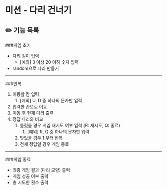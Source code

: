 # 미션 - 다리 건너기

## ✏️  기능 목록

###게임 초기
- 다리 길이 입력
  - [예외] 3 이상 20 이하 숫자 입력
- random으로 다리 만들기

---
###반복
1. 이동할 칸 입력
   1. [예외] U, D 중 하나의 문자만 입력
2. 입력한 칸으로 이동
3. 이동 후 현재 다리 출력
4. 정답 다리와 비교
   1. 틀렸을 경우 게임 재시도 여부 입력 (R: 재시도, Q: 종료)
      1. [예외] R, Q 중 하나의 문자만 입력
   2. 맞았을 경우 1.부터 반복
   3. 전체 정답일 경우 게임 종료
---
###게임 종료
- 최종 게임 결과 (다리 모양) 출력
- 게임 성공 여부 출력
- 총 시도한 횟수 출력

